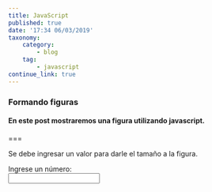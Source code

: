 ```yaml
---
title: JavaScript
published: true
date: '17:34 06/03/2019'
taxonomy:
    category:
        - blog
    tag:
        - javascript
continue_link: true
---
```


### Formando figuras
#### En este post mostraremos una figura utilizando javascript.

===
<script type="text/javascript">
    function figura()
    {
    var n = document.getElementById("num").value;
        var dato=parseInt(n);
   
        if(Number.isInteger(dato))
        {
             var i,j;
       var banco="";
       var asterisco="*";
       var salto="<br>";
    for ( i = 0;i < n; i++) {
        {
            for (j = 0; j < i; j++) {
               banco=banco+asterisco;
            }
            blanco=blanco+salto;
        }
        for (i = 0; i < n; i++) {
            for (j = 0; j < n; j++) {
                if (j < i) {
                    blanco=blanco+" ";
                } else {
                    blanco=blanco+asterisco;
                }
            }
            blanco=blanco+salto;
        }
    }
        
        
        document.getElementById("figura").innerHTML = blanco;
                document.getElementById("num").value=" ";
        } else
        {
            alert("El dato ingresado no es un numero entero");
                document.getElementById("valor").value=" "; 
        }
}
</script>
Se debe ingresar un valor para darle el tamaño a la figura.

 <p><label for="num">Ingrese un número:</label><br><input type="text" id="num" onkeyup="figura()"/><br><br><code id="figura" class="fig"></code></p>



